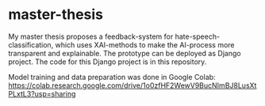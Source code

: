 # master-thesis

My master thesis proposes a feedback-system for hate-speech-classification, which uses XAI-methods to make the AI-process more transparent and explainable. The prototype can be deployed as Django project. The code for this Django project is in this repository.

Model training and data preparation was done in Google Colab: https://colab.research.google.com/drive/1o0zfHF2WewV9BucNImBJ8LusXtPLxtL3?usp=sharing

